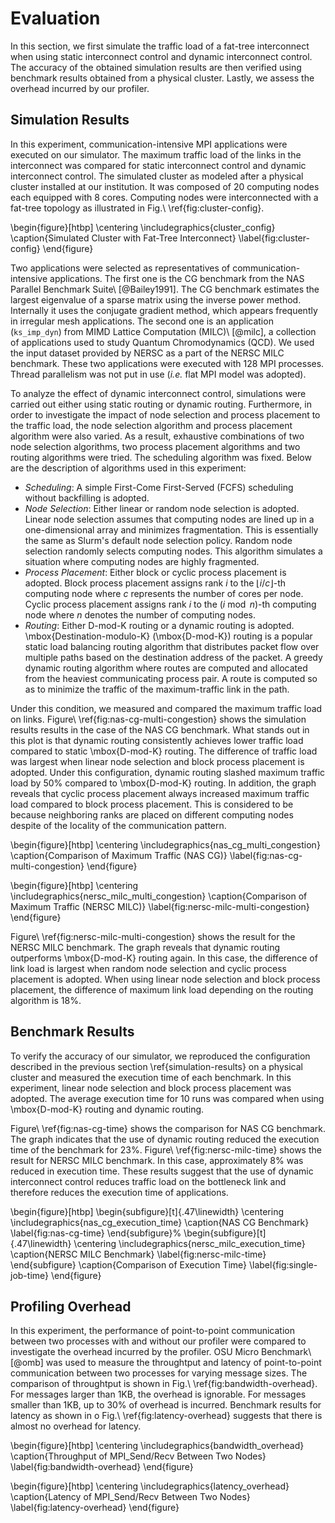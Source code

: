 # Evaluation

<!-- 注: 時制は過去を使うこと -->

In this section, we first simulate the traffic load of a fat-tree interconnect
when using static interconnect control and dynamic interconnect control. The
accuracy of the obtained simulation results are then verified using benchmark
results obtained from a physical cluster. Lastly, we assess the overhead
incurred by our profiler.

## Simulation Results

In this experiment, communication-intensive MPI applications were executed on
our simulator. The maximum traffic load of the links in the interconnect was
compared for static interconnect control and dynamic interconnect control. The
simulated cluster as modeled after a physical cluster installed at our
institution. It was composed of 20 computing nodes each equipped with 8 cores.
Computing nodes were interconnected with a fat-tree topology as illustrated in
Fig.\ \ref{fig:cluster-config}.

\begin{figure}[htbp]
    \centering
    \includegraphics{cluster_config}
    \caption{Simulated Cluster with Fat-Tree Interconnect}
    \label{fig:cluster-config}
\end{figure}

Two applications were selected as representatives of communication-intensive
applications. The first one is the CG benchmark from the NAS Parallel
Benchmark Suite\ [@Bailey1991]. The CG benchmark estimates the largest
eigenvalue of a sparse matrix using the inverse power method. Internally it
uses the conjugate gradient method, which appears frequently in irregular mesh
applications. The second one is an application (`ks_imp_dyn`) from MIMD
Lattice Computation (MILC)\ [@milc], a collection of applications used to
study Quantum Chromodynamics (QCD). We used the input dataset provided by
NERSC as a part of the NERSC MILC benchmark. These two applications were
executed with 128 MPI processes. Thread parallelism was not put in use (_i.e._
flat MPI model was adopted).

To analyze the effect of dynamic interconnect control, simulations were
carried out either using static routing or dynamic routing. Furthermore, in
order to investigate the impact of node selection and process placement to the
traffic load, the node selection algorithm and process placement algorithm
were also varied. As a result, exhaustive combinations of two node selection
algorithms, two process placement algorithms and two routing algorithms were
tried. The scheduling algorithm was fixed. Below are the description of
algorithms used in this experiment:

- _Scheduling_: A simple First-Come First-Served (FCFS) scheduling without
  backfilling is adopted.
- _Node Selection_: Either linear or random node selection is adopted.
   Linear node selection assumes that computing nodes are lined up in a
   one-dimensional array and minimizes fragmentation. This is essentially the
   same as Slurm's default node selection policy. Random node selection
   randomly selects computing nodes. This algorithm simulates a situation
   where computing nodes are highly fragmented.
- _Process Placement_: Either block or cyclic process placement is adopted.
   Block process placement assigns rank $i$ to the $\lfloor i / c \rfloor$-th
   computing node where $c$ represents the number of cores per node. Cyclic
   process placement assigns rank $i$ to the $(i \bmod n)$-th computing
   node where $n$ denotes the number of computing nodes.
- _Routing_: Either D-mod-K routing or a dynamic routing is adopted.
  \mbox{Destination-modulo-K} (\mbox{D-mod-K}) routing is a popular static
  load balancing routing algorithm that distributes packet flow over multiple
  paths based on the destination address of the packet. A greedy dynamic
  routing algorithm where routes are computed and allocated from the heaviest
  communicating process pair. A route is computed so as to minimize the
  traffic of the maximum-traffic link in the path.

Under this condition, we measured and compared the maximum traffic load on
links. Figure\ \ref{fig:nas-cg-multi-congestion} shows the simulation results
results in the case of the NAS CG benchmark. What stands out in this plot is
that dynamic routing consistently achieves lower traffic load compared to
static \mbox{D-mod-K} routing. The difference of traffic load was largest when
linear node selection and block process placement is adopted. Under this
configuration, dynamic routing slashed maximum traffic load by 50% compared to
\mbox{D-mod-K} routing. In addition, the graph reveals that cyclic process
placement always increased maximum traffic load compared to block process
placement. This is considered to be because neighboring ranks are placed on
different computing nodes despite of the locality of the communication
pattern.

\begin{figure}[htbp]
    \centering
    \includegraphics{nas_cg_multi_congestion}
    \caption{Comparison of Maximum Traffic (NAS CG)}
    \label{fig:nas-cg-multi-congestion}
\end{figure}

\begin{figure}[htbp]
    \centering
    \includegraphics{nersc_milc_multi_congestion}
    \caption{Comparison of Maximum Traffic (NERSC MILC)}
    \label{fig:nersc-milc-multi-congestion}
\end{figure}

Figure\ \ref{fig:nersc-milc-multi-congestion} shows the result for the NERSC
MILC benchmark. The graph reveals that dynamic routing outperforms
\mbox{D-mod-K} routing again. In this case, the difference of link load is
largest when random node selection and cyclic process placement is adopted.
When using linear node selection and block process placement, the difference
of maximum link load depending on the routing algorithm is 18%.

## Benchmark Results

To verify the accuracy of our simulator, we reproduced the configuration
described in the previous section \ref{simulation-results} on a physical
cluster and measured the execution time of each benchmark. In this experiment,
linear node selection and block process placement was adopted. The average
execution time for 10 runs was compared when using \mbox{D-mod-K} routing and
dynamic routing.

Figure\ \ref{fig:nas-cg-time} shows the comparison for NAS CG benchmark.
The graph indicates that the use of dynamic routing reduced the execution time
of the benchmark for 23%. Figure\ \ref{fig:nersc-milc-time} shows the result
for NERSC MILC benchmark. In this case, approximately 8% was reduced in
execution time. These results suggest that the use of dynamic interconnect
control reduces traffic load on the bottleneck link and therefore reduces the
execution time of applications.

\begin{figure}[htbp]
    \begin{subfigure}[t]{.47\linewidth}
        \centering
        \includegraphics{nas_cg_execution_time}
        \caption{NAS CG Benchmark}
        \label{fig:nas-cg-time}
    \end{subfigure}%
    \begin{subfigure}[t]{.47\linewidth}
        \centering
        \includegraphics{nersc_milc_execution_time}
        \caption{NERSC MILC Benchmark}
        \label{fig:nersc-milc-time}
        \end{subfigure}
    \caption{Comparison of Execution Time}
    \label{fig:single-job-time}
\end{figure}

## Profiling Overhead

In this experiment, the performance of point-to-point communication between
two processes with and without our profiler were compared to investigate the
overhead incurred by the profiler. OSU Micro Benchmark\ [@omb] was used to
measure the throughtput and latency of point-to-point communication between
two processes for varying message sizes. The comparison of throughtput is
shown in Fig.\ \ref{fig:bandwidth-overhead}. For messages larger than 1KB, the
overhead is ignorable. For messages smaller than 1KB, up to 30% of overhead is
incurred. Benchmark results for latency as shown in o
Fig.\ \ref{fig:latency-overhead} suggests that there is almost no overhead for
latency.

\begin{figure}[htbp]
    \centering
    \includegraphics{bandwidth_overhead}
    \caption{Throughput of MPI\_Send/Recv Between Two Nodes}
    \label{fig:bandwidth-overhead}
\end{figure}

\begin{figure}[htbp]
    \centering
    \includegraphics{latency_overhead}
    \caption{Latency of MPI\_Send/Recv Between Two Nodes}
    \label{fig:latency-overhead}
\end{figure}
